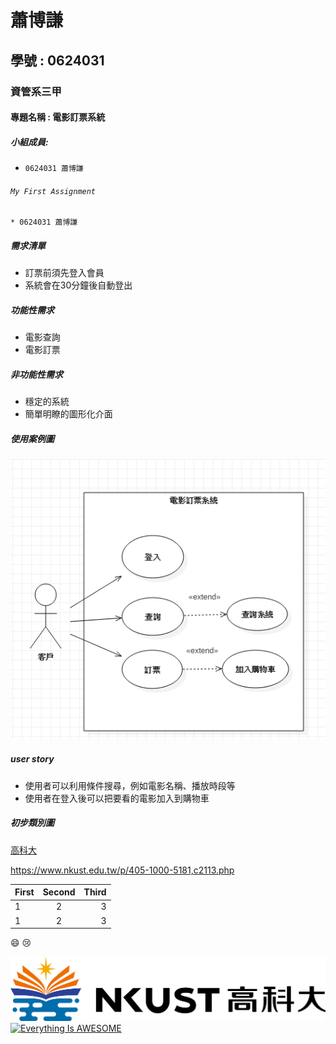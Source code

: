 # 蕭博謙
## 學號 : 0624031
### 資管系三甲
#### 專題名稱 : 電影訂票系統
##### 小組成員:

* `0624031 蕭博謙`

###### `My First Assignment`	
```
* 0624031 蕭博謙
```
##### 需求清單
* 訂票前須先登入會員
* 系統會在30分鐘後自動登出

##### 功能性需求
* 電影查詢
* 電影訂票

##### 非功能性需求
* 穩定的系統
* 簡單明瞭的圖形化介面

##### 使用案例圖
![NKFUST](u.PNG "第一科大")

##### user story
* 使用者可以利用條件搜尋，例如電影名稱、播放時段等
* 使用者在登入後可以把要看的電影加入到購物車

##### 初步類別圖
[高科大](https://www.nkust.edu.tw/p/405-1000-5181,c2113.php)

<https://www.nkust.edu.tw/p/405-1000-5181,c2113.php>

|First|Second|Third|
|:------|:------:|------:|
|1|2|3|
|1|2|3|

:smile:
:cry:

![NKFUST](nkust.png "第一科大")
[![Everything Is AWESOME](https://img.youtube.com/vi/StTqXEQ2l-Y/0.jpg)](https://www.youtube.com/watch?v=StTqXEQ2l-Y "Everything Is AWESOME")




